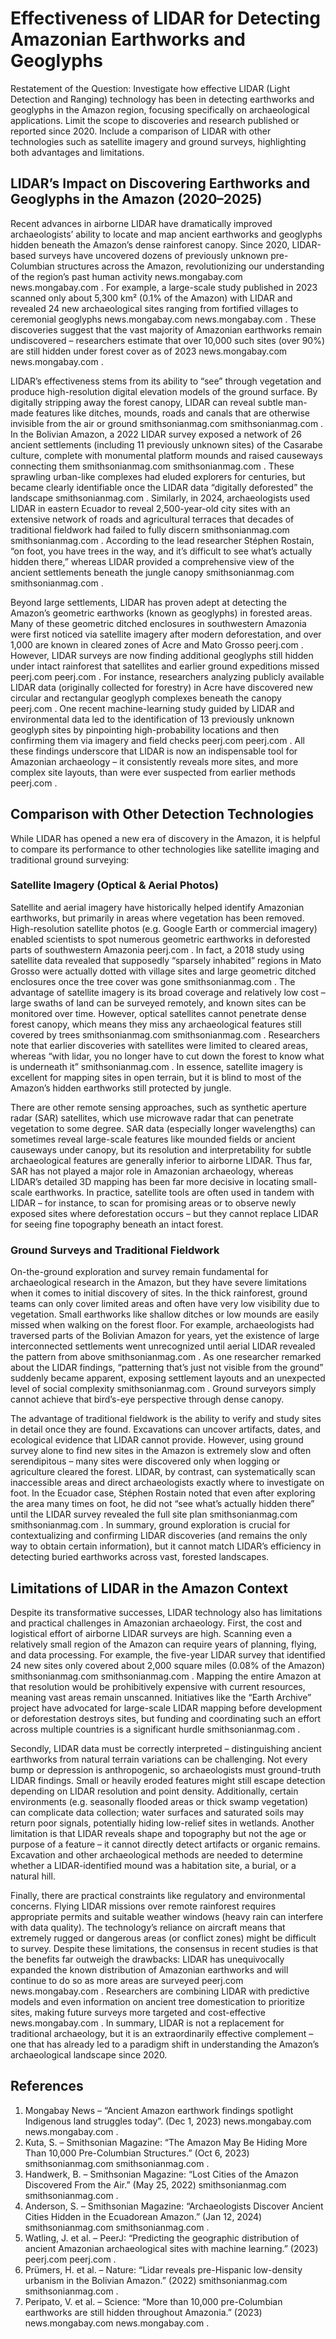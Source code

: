 # Effectiveness of LIDAR for Detecting Amazonian Earthworks and Geoglyphs

Restatement of the Question: Investigate how effective LIDAR (Light Detection and Ranging) technology has been in detecting earthworks and geoglyphs in the Amazon region, focusing specifically on archaeological applications. Limit the scope to discoveries and research published or reported since 2020. Include a comparison of LIDAR with other technologies such as satellite imagery and ground surveys, highlighting both advantages and limitations.

## LIDAR’s Impact on Discovering Earthworks and Geoglyphs in the Amazon (2020–2025)

Recent advances in airborne LIDAR have dramatically improved archaeologists’ ability to locate and map ancient earthworks and geoglyphs hidden beneath the Amazon’s dense rainforest canopy. Since 2020, LIDAR-based surveys have uncovered dozens of previously unknown pre-Columbian structures across the Amazon, revolutionizing our understanding of the region’s past human activity
news.mongabay.com
news.mongabay.com
. For example, a large-scale study published in 2023 scanned only about 5,300 km² (0.1% of the Amazon) with LIDAR and revealed 24 new archaeological sites ranging from fortified villages to ceremonial geoglyphs
news.mongabay.com
news.mongabay.com
. These discoveries suggest that the vast majority of Amazonian earthworks remain undiscovered – researchers estimate that over 10,000 such sites (over 90%) are still hidden under forest cover as of 2023
news.mongabay.com
news.mongabay.com
.

LIDAR’s effectiveness stems from its ability to “see” through vegetation and produce high-resolution digital elevation models of the ground surface. By digitally stripping away the forest canopy, LIDAR can reveal subtle man-made features like ditches, mounds, roads and canals that are otherwise invisible from the air or ground
smithsonianmag.com
smithsonianmag.com
. In the Bolivian Amazon, a 2022 LIDAR survey exposed a network of 26 ancient settlements (including 11 previously unknown sites) of the Casarabe culture, complete with monumental platform mounds and raised causeways connecting them
smithsonianmag.com
smithsonianmag.com
. These sprawling urban-like complexes had eluded explorers for centuries, but became clearly identifiable once the LIDAR data “digitally deforested” the landscape
smithsonianmag.com
. Similarly, in 2024, archaeologists used LIDAR in eastern Ecuador to reveal 2,500-year-old city sites with an extensive network of roads and agricultural terraces that decades of traditional fieldwork had failed to fully discern
smithsonianmag.com
smithsonianmag.com
. According to the lead researcher Stéphen Rostain, “on foot, you have trees in the way, and it’s difficult to see what’s actually hidden there,” whereas LIDAR provided a comprehensive view of the ancient settlements beneath the jungle canopy
smithsonianmag.com
smithsonianmag.com
.

Beyond large settlements, LIDAR has proven adept at detecting the Amazon’s geometric earthworks (known as geoglyphs) in forested areas. Many of these geometric ditched enclosures in southwestern Amazonia were first noticed via satellite imagery after modern deforestation, and over 1,000 are known in cleared zones of Acre and Mato Grosso
peerj.com
. However, LIDAR surveys are now finding additional geoglyphs still hidden under intact rainforest that satellites and earlier ground expeditions missed
peerj.com
peerj.com
. For instance, researchers analyzing publicly available LIDAR data (originally collected for forestry) in Acre have discovered new circular and rectangular geoglyph complexes beneath the canopy
peerj.com
. One recent machine-learning study guided by LIDAR and environmental data led to the identification of 13 previously unknown geoglyph sites by pinpointing high-probability locations and then confirming them via imagery and field checks
peerj.com
peerj.com
. All these findings underscore that LIDAR is now an indispensable tool for Amazonian archaeology – it consistently reveals more sites, and more complex site layouts, than were ever suspected from earlier methods
peerj.com
.

## Comparison with Other Detection Technologies

While LIDAR has opened a new era of discovery in the Amazon, it is helpful to compare its performance to other technologies like satellite imaging and traditional ground surveying:

### Satellite Imagery (Optical & Aerial Photos)
Satellite and aerial imagery have historically helped identify Amazonian earthworks, but primarily in areas where vegetation has been removed. High-resolution satellite photos (e.g. Google Earth or commercial imagery) enabled scientists to spot numerous geometric earthworks in deforested parts of southwestern Amazonia
peerj.com
. In fact, a 2018 study using satellite data revealed that supposedly “sparsely inhabited” regions in Mato Grosso were actually dotted with village sites and large geometric ditched enclosures once the tree cover was gone
smithsonianmag.com
. The advantage of satellite imagery is its broad coverage and relatively low cost – large swaths of land can be surveyed remotely, and known sites can be monitored over time. However, optical satellites cannot penetrate dense forest canopy, which means they miss any archaeological features still covered by trees
smithsonianmag.com
smithsonianmag.com
. Researchers note that earlier discoveries with satellites were limited to cleared areas, whereas “with lidar, you no longer have to cut down the forest to know what is underneath it”
smithsonianmag.com
. In essence, satellite imagery is excellent for mapping sites in open terrain, but it is blind to most of the Amazon’s hidden earthworks still protected by jungle.

There are other remote sensing approaches, such as synthetic aperture radar (SAR) satellites, which use microwave radar that can penetrate vegetation to some degree. SAR data (especially longer wavelengths) can sometimes reveal large-scale features like mounded fields or ancient causeways under canopy, but its resolution and interpretability for subtle archaeological features are generally inferior to airborne LIDAR. Thus far, SAR has not played a major role in Amazonian archaeology, whereas LIDAR’s detailed 3D mapping has been far more decisive in locating small-scale earthworks. In practice, satellite tools are often used in tandem with LIDAR – for instance, to scan for promising areas or to observe newly exposed sites where deforestation occurs – but they cannot replace LIDAR for seeing fine topography beneath an intact forest.

### Ground Surveys and Traditional Fieldwork
On-the-ground exploration and survey remain fundamental for archaeological research in the Amazon, but they have severe limitations when it comes to initial discovery of sites. In the thick rainforest, ground teams can only cover limited areas and often have very low visibility due to vegetation. Small earthworks like shallow ditches or low mounds are easily missed when walking on the forest floor. For example, archaeologists had traversed parts of the Bolivian Amazon for years, yet the existence of large interconnected settlements went unrecognized until aerial LIDAR revealed the pattern from above
smithsonianmag.com
. As one researcher remarked about the LIDAR findings, “patterning that’s just not visible from the ground” suddenly became apparent, exposing settlement layouts and an unexpected level of social complexity
smithsonianmag.com
. Ground surveyors simply cannot achieve that bird’s-eye perspective through dense canopy.

The advantage of traditional fieldwork is the ability to verify and study sites in detail once they are found. Excavations can uncover artifacts, dates, and ecological evidence that LIDAR cannot provide. However, using ground survey alone to find new sites in the Amazon is extremely slow and often serendipitous – many sites were discovered only when logging or agriculture cleared the forest. LIDAR, by contrast, can systematically scan inaccessible areas and direct archaeologists exactly where to investigate on foot. In the Ecuador case, Stéphen Rostain noted that even after exploring the area many times on foot, he did not “see what’s actually hidden there” until the LIDAR survey revealed the full site plan
smithsonianmag.com
smithsonianmag.com
. In summary, ground exploration is crucial for contextualizing and confirming LIDAR discoveries (and remains the only way to obtain certain information), but it cannot match LIDAR’s efficiency in detecting buried earthworks across vast, forested landscapes.

## Limitations of LIDAR in the Amazon Context

Despite its transformative successes, LIDAR technology also has limitations and practical challenges in Amazonian archaeology. First, the cost and logistical effort of airborne LIDAR surveys are high. Scanning even a relatively small region of the Amazon can require years of planning, flying, and data processing. For example, the five-year LIDAR survey that identified 24 new sites only covered about 2,000 square miles (0.08% of the Amazon)
smithsonianmag.com
smithsonianmag.com
. Mapping the entire Amazon at that resolution would be prohibitively expensive with current resources, meaning vast areas remain unscanned. Initiatives like the “Earth Archive” project have advocated for large-scale LIDAR mapping before development or deforestation destroys sites, but funding and coordinating such an effort across multiple countries is a significant hurdle
smithsonianmag.com
.

Secondly, LIDAR data must be correctly interpreted – distinguishing ancient earthworks from natural terrain variations can be challenging. Not every bump or depression is anthropogenic, so archaeologists must ground-truth LIDAR findings. Small or heavily eroded features might still escape detection depending on LIDAR resolution and point density. Additionally, certain environments (e.g. seasonally flooded areas or thick swamp vegetation) can complicate data collection; water surfaces and saturated soils may return poor signals, potentially hiding low-relief sites in wetlands. Another limitation is that LIDAR reveals shape and topography but not the age or purpose of a feature – it cannot directly detect artifacts or organic remains. Excavation and other archaeological methods are needed to determine whether a LIDAR-identified mound was a habitation site, a burial, or a natural hill.

Finally, there are practical constraints like regulatory and environmental concerns. Flying LIDAR missions over remote rainforest requires appropriate permits and suitable weather windows (heavy rain can interfere with data quality). The technology’s reliance on aircraft means that extremely rugged or dangerous areas (or conflict zones) might be difficult to survey. Despite these limitations, the consensus in recent studies is that the benefits far outweigh the drawbacks: LIDAR has unequivocally expanded the known distribution of Amazonian earthworks and will continue to do so as more areas are surveyed
peerj.com
news.mongabay.com
. Researchers are combining LIDAR with predictive models and even information on ancient tree domestication to prioritize sites, making future surveys more targeted and cost-effective
news.mongabay.com
. In summary, LIDAR is not a replacement for traditional archaeology, but it is an extraordinarily effective complement – one that has already led to a paradigm shift in understanding the Amazon’s archaeological landscape since 2020.

## References

1. Mongabay News – “Ancient Amazon earthwork findings spotlight Indigenous land struggles today”. (Dec 1, 2023)
news.mongabay.com
news.mongabay.com
.
2. Kuta, S. – Smithsonian Magazine: “The Amazon May Be Hiding More Than 10,000 Pre-Columbian Structures.” (Oct 6, 2023)
smithsonianmag.com
smithsonianmag.com
.
3. Handwerk, B. – Smithsonian Magazine: “Lost Cities of the Amazon Discovered From the Air.” (May 25, 2022)
smithsonianmag.com
smithsonianmag.com
.
4. Anderson, S. – Smithsonian Magazine: “Archaeologists Discover Ancient Cities Hidden in the Ecuadorean Amazon.” (Jan 12, 2024)
smithsonianmag.com
smithsonianmag.com
.
5. Watling, J. et al. – PeerJ: “Predicting the geographic distribution of ancient Amazonian archaeological sites with machine learning.” (2023)
peerj.com
peerj.com
.
6. Prümers, H. et al. – Nature: “Lidar reveals pre-Hispanic low-density urbanism in the Bolivian Amazon.” (2022)
smithsonianmag.com
smithsonianmag.com
.
7. Peripato, V. et al. – Science: “More than 10,000 pre-Columbian earthworks are still hidden throughout Amazonia.” (2023)
news.mongabay.com
news.mongabay.com
.
